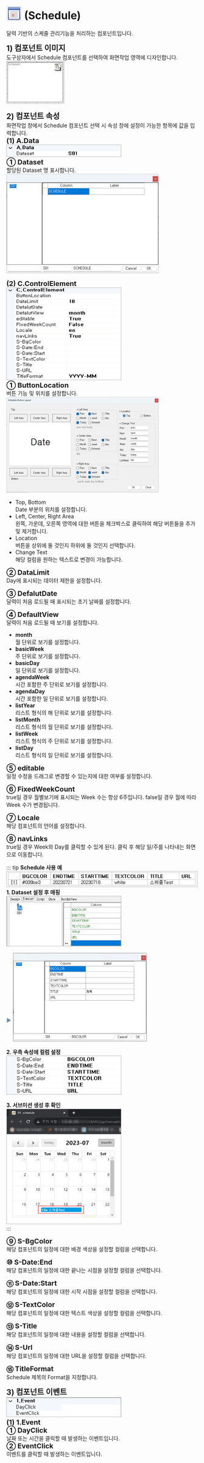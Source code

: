 # <img src="../../.vuepress/public/documentation/view-designer/Structure/Tool_Box/schedule.png" style="position: relative;top: 5px;" width="40" height="40"> (Schedule)
달력 기반의 스케줄 관리기능을 처리하는 컴포넌트입니다.<br/>

<b class="font20"> 1) 컴포넌트 이미지 </b> <br/>
도구상자에서 Schedule 컴포넌트를 선택하여 화면작업 영역에 디자인합니다. <br/>
<img src="../../.vuepress/public/documentation/view-designer/schedule/schedule_Image.png" class="boxBorder" width="150" height="110"> <br/>

<b class="font20"> 2) 컴포넌트 속성 </b> <br/>
화면작업 창에서 Schedule 컴포넌트 선택 시 속성 창에 설정이 가능한 항목에 값을 입력합니다. <br/>
<b class="font18"> (1) A.Data </b> <br/>
<img src="../../.vuepress/public/documentation/view-designer/schedule/schedule_Data.png"  class="boxBorder" width="300" height="30"/> <br/>
<b class="font18"> ① Dataset </b> <br/>
할당된 Dataset 명 표시합니다.<br/>
<img src="../../.vuepress/public/documentation/view-designer/schedule/schedule_Dataset.png" width="400" height="260"/> <br/>

<b class="font18"> (2) C.ControlElement </b> <br/>
<img src="../../.vuepress/public/documentation/view-designer/schedule/schedule_ControlElement.png"  class="boxBorder"  width="300" height="240"/> <br/>
<b style="font-size: 18px"> ① ButtonLocation </b> <br/>
버튼 기능 및 위치를 설정합니다. <br/>
<img src="../../.vuepress/public/documentation/view-designer/schedule/schedule_ButtonLocation.png"  width="400" height="250"/> <br/>

- Top, Bottom <br/>
Date 부분의 위치를 설정합니다. <br/>
- Left, Center, Right Area <br/>
왼쪽, 가운데, 오른쪽 영역에 대한 버튼을 체크박스로 클릭하여 해당 버튼들을 추가 및 제거합니다.<br/>
- Location <br/>
버튼을 상위에 둘 것인지 하위에 둘 것인지 선택합니다.<br/>
- Change Text <br/>
해당 컬럼을 원하는 텍스트로 변경이 가능합니다.<br/>

<b style="font-size: 18px"> ② DataLimit </b> <br/>
Day에 표시되는 데이터 제한을 설정합니다.  

<b style="font-size: 18px"> ③ DefalutDate </b> <br/>
달력이 처음 로드될 때 표시되는 초기 날짜를 설정합니다. 

<b style="font-size: 18px"> ④ DefaultView </b> <br/>
달력이 처음 로드될 때 보기를 설정합니다. 

- <b>month</b><br/>
월 단위로 보기를 설정합니다.<br/>
- <b>basicWeek</b><br/>
주 단위로 보기를 설정합니다.<br/>
- <b>basicDay</b><br/>
일 단위로 보기를 설정합니다.<br/>
- <b>agendaWeek</b><br/>
시간 포함한 주 단위로 보기를 설정합니다.<br/>
- <b>agendaDay</b><br/>
시간 포함한 일 단위로 보기를 설정합니다.<br/>
- <b>listYear</b><br/>
리스트 형식의 해 단위로 보기를 설정합니다.<br/>
- <b>listMonth</b><br/>
리스트 형식의 월 단위로 보기를 설정합니다.<br/>
- <b>listWeek</b><br/>
리스트 형식의 주 단위로 보기를 설정합니다.<br/>
- <b>listDay</b><br/>
리스트 형식의 일 단위로 보기를 설정합니다.<br/>

<b style="font-size: 18px"> ⑤ editable </b> <br/>
일정 수정을 드래그로 변경할 수 있는지에 대한 여부를 설정합니다. 

<b style="font-size: 18px"> ⑥ FixedWeekCount </b> <br/>
true일 경우 월별보기에 표시되는 Week 수는 항상 6주입니다. false일 경우 월에 따라 Week 수가 변경됩니다. 

<b style="font-size: 18px"> ⑦ Locale </b> <br/>
해당 컴포넌트의 언어를 설정합니다. <br/>

<b style="font-size: 18px"> ⑧ navLinks </b> <br/>
true일 경우 Week와 Day를 클릭할 수 있게 된다. 클릭 후 해당 일/주를 나타내는 화면으로 이동합니다. 

<!-- Remark -->
::: tip <Badge type="tip" text="Remark" vertical="middle" /> <b> Schedule 사용 예 </b>
<img src="../../.vuepress/public/documentation/view-designer/schedule/schedule_Ex(1).png"  style="border: 1px solid #bbb;" width="500" height="40"/> <br/> 
<b>1. Dataset 설정 후 매핑</b><br/> 
<img src="../../.vuepress/public/documentation/view-designer/schedule/schedule_Ex(2).png"  style="border: 1px solid #bbb;" width="300" height="130"/><div class="arrow" style="bottom: 50px;"> ▶ </div> <img src="../../.vuepress/public/documentation/view-designer/schedule/schedule_Ex(3).png"  style="border: 1px solid #bbb;" width="350" height="230"/><br/> 

<b>2. 우측 속성에 컬럼 설정</b><br/> 
<img src="../../.vuepress/public/documentation/view-designer/schedule/schedule_Ex(4).png"  style="border: 1px solid #bbb;" width="300" height="100"/> <br/> 

<b>3. 서브미션 생성 후 확인</b><br/> 
<img src="../../.vuepress/public/documentation/view-designer/schedule/schedule_Ex(5).png"  style="border: 1px solid #bbb;" width="300" height="300"/> <br/> 
:::
<!-- -->

<b style="font-size: 18px"> ⑨ S-BgColor </b> <br/>
해당 컴포넌트의 일정에 대한 배경 색상을 설정할 컬럼을 선택합니다. 

<b style="font-size: 18px"> ⑩ S-Date:End </b> <br/>
해당 컴포넌트의 일정에 대한 끝나는 시점을 설정할 컬럼을 선택합니다. <br/>

<b style="font-size: 18px"> ⑪ S-Date:Start </b> <br/>
해당 컴포넌트의 일정에 대한 시작 시점을 설정할 컬럼을 선택합니다. <br/>

<b style="font-size: 18px"> ⑫ S-TextColor </b> <br/>
해당 컴포넌트의 일정에 대한 텍스트 색상을 설정할 컬럼을 선택합니다. <br/>

<b style="font-size: 18px"> ⑬ S-Title </b> <br/>
해당 컴포넌트의 일정에 대한 내용을 설정할 컬럼을 선택합니다. <br/>

<b style="font-size: 18px"> ⑭ S-Url </b> <br/>
해당 컴포넌트의 일정에 대한 URL을 설정할 컬럼을 선택합니다. <br/>

<b style="font-size: 18px"> ⑮ TitleFormat </b> <br/>
Schedule 제목의 Format을 지정합니다. <br/>

<b class="font20"> 3) 컴포넌트 이벤트 </b> <br/>
<img src="../../.vuepress/public/documentation/view-designer/schedule/schedule_Event.png"  style="border: 1px solid #bbb;" width="300" height="50"/> <br/> 
<b class="font18"> (1) 1.Event </b> <br/>
<b class="font18"> ① DayClick  </b> <br/>
날짜 또는 시간을 클릭할 때 발생하는 이벤트입니다. <br/>
<b class="font18"> ② EventClick  </b> <br/>
이벤트를 클릭할 때 발생하는 이벤트입니다. <br/>

<style type='text/css'>
  [class*="boxBorder"] { border: 1px solid #bbb; }
  [class*="font20"] { font-size: 20px }
  [class*="font18"] { font-size: 18px }
  [class="boxB"] { background: #6a8bad3b;padding:10px;border-radius: 4px; }
  [class="spanBtn"] { border: 1px solid #bbb; border-radius: 4px;padding: 3px;background:white; clolor:dimgrey; }
  [class="spanEx"] { color: #00a4ff; }
  [class="arrow"] { color: #6a8bad;display: inline-block;position: relative;width:13px; }
</style>